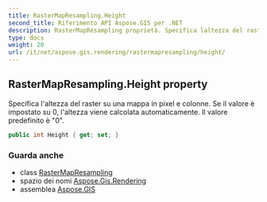 ```yaml
---
title: RasterMapResampling.Height
second_title: Riferimento API Aspose.GIS per .NET
description: RasterMapResampling proprietà. Specifica laltezza del raster su una mappa in pixel e colonne. Se il valore è impostato su 0 laltezza viene calcolata automaticamente. Il valore predefinito è 0.
type: docs
weight: 20
url: /it/net/aspose.gis.rendering/rastermapresampling/height/
---
```

## RasterMapResampling.Height property

Specifica l'altezza del raster su una mappa in pixel e colonne. Se il valore è impostato su 0, l'altezza viene calcolata automaticamente. Il valore predefinito è "0".

```csharp
public int Height { get; set; }
```

### Guarda anche

* class [RasterMapResampling](../)
* spazio dei nomi [Aspose.Gis.Rendering](../../rastermapresampling/)
* assemblea [Aspose.GIS](../../../)


